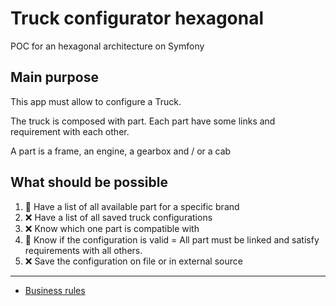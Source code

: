 # Truck configurator hexagonal
POC for an hexagonal architecture on Symfony

## Main purpose

This app must allow to configure a Truck.

The truck is composed with part.
Each part have some links and requirement with each other.

A part is a frame, an engine, a gearbox and / or a cab

## What should be possible

1. :construction: Have a list of all available part for a specific brand
2. :x: Have a list of all saved truck configurations
3. :x: Know which one part is compatible with
4. :construction: Know if the configuration is valid = All part must be linked and satisfy requirements with all others.
5. :x: Save the configuration on file or in external source

<hr>

- [Business rules](doc/BUSINESS_RULES.md)
